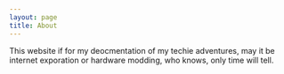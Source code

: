 ```yaml
---
layout: page
title: About
---
```


This website if for my deocmentation of my techie adventures, may it be internet exporation or hardware modding, who knows, only time will tell.